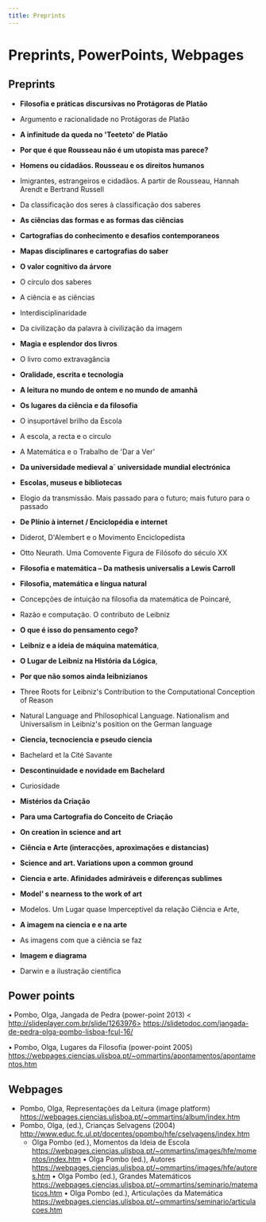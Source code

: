 ```yaml
---
title: Preprints
---
```

# Preprints, PowerPoints, Webpages


## Preprints

* **Filosofia e práticas discursivas no Protágoras de Platão**

* Argumento e racionalidade no Protágoras de Platão

* **A infinitude da queda no 'Teeteto' de Platão**

* **Por que é que Rousseau não é um utopista mas parece?**

* **Homens ou cidadãos. Rousseau e os direitos humanos**

* Imigrantes, estrangeiros e cidadãos. A partir de Rousseau, Hannah Arendt e Bertrand Russell

* Da classificação dos seres à classificação dos saberes

* **As ciências das formas e as formas das ciências**

* **Cartografias do conhecimento e desafios contemporaneos**

* **Mapas disciplinares e cartografias do saber**

* **O valor cognitivo da árvore**

* O círculo dos saberes

* A ciência e as ciências

* Interdisciplinaridade

* Da civilização da palavra à civilização da imagem

* **Magia e esplendor dos livros**

* O livro como extravagância

* **Oralidade, escrita e tecnologia**

* **A leitura no mundo de ontem e no mundo de amanhã**

* **Os lugares da ciência e da filosofia**

* O insuportável brilho da Escola

* A escola, a recta e o circulo

* A Matemática e o Trabalho de 'Dar a Ver'

* **Da universidade medieval a´ universidade mundial electrónica**

* **Escolas, museus e bibliotecas**

* Elogio da transmissão. Mais passado para o futuro; mais futuro para o passado

* **De Plínio à internet / Enciclopédia e internet**

* Diderot, D'Alembert e o Movimento Enciclopedista

* Otto Neurath. Uma Comovente Figura de Filósofo do século XX

* **Filosofia e matemática – Da mathesis universalis a Lewis Carroll**

* **Filosofia, matemática e língua natural**

* Concepções de intuição na filosofia da matemática de Poincaré,

* Razão e computação. O contributo de Leibniz

* **O que é isso do pensamento cego?**

* **Leibniz e a ideia de máquina matemática**,

* **O Lugar de Leibniz na História da Lógica**,

* **Por que não somos ainda leibnizianos**

* Three Roots for Leibniz's Contribution to the Computational Conception of Reason

* Natural Language and Philosophical Language. Nationalism and Universalism in Leibniz's position on the German language

* **Ciencia, tecnociencia e pseudo ciencia**

* Bachelard et la Cité Savante

* **Descontinuidade e novidade em Bachelard**

* Curiosidade

* **Mistérios da Criação**

* **Para uma Cartografia do Conceito de Criação**

* **On creation in science and art**

* **Ciência e Arte (interacções, aproximações e distancias)**

* **Science and art. Variations upon a common ground**

* **Ciencia e arte. Afinidades admiráveis e diferenças sublimes**

+ **Model’ s nearness to the work of art**

* Modelos. Um Lugar quase Imperceptível da relação Ciência e Arte,

* **A imagem na ciencia e e na arte**

* As imagens com que a ciência se faz

* **Imagem e diagrama**

* Darwin e a ilustração cientifica


## Power points
•	Pombo, Olga, Jangada de Pedra (power-point 2013) 
< http://slideplayer.com.br/slide/1263976>
https://slidetodoc.com/jangada-de-pedra-olga-pombo-lisboa-fcul-16/

•	Pombo, Olga, Lugares da Filosofia (power-point 2005) 
<https://webpages.ciencias.ulisboa.pt/~ommartins/apontamentos/apontamentos.htm>


## Webpages

* Pombo, Olga, Representações da Leitura (image platform) 
   <https://webpages.ciencias.ulisboa.pt/~ommartins/album/index.htm>
* Pombo, Olga, (ed.), Crianças Selvagens (2004)     <http://www.educ.fc.ul.pt/docentes/opombo/hfe/cselvagens/index.htm>
  * Olga Pombo (ed.), Momentos da Ideia de Escola 
<https://webpages.ciencias.ulisboa.pt/~ommartins/images/hfe/momentos/index.htm>
•	Olga Pombo (ed.), Autores 
<https://webpages.ciencias.ulisboa.pt/~ommartins/images/hfe/autores.htm>
•	Olga Pombo (ed.), Grandes Matemáticos  
<https://webpages.ciencias.ulisboa.pt/~ommartins/seminario/matematicos.htm>
•	Olga Pombo (ed.), Articulações da Matemática  
<https://webpages.ciencias.ulisboa.pt/~ommartins/seminario/articulacoes.htm>








